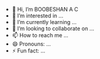 - 👋 Hi, I’m BOOBESHAN A C
- 👀 I’m interested in ...
- 🌱 I’m currently learning ...
- 💞️ I’m looking to collaborate on ...
- 📫 How to reach me ...
- 😄 Pronouns: ...
- ⚡ Fun fact: ...

<!---
BOOBESHAN/BOOBESHAN is a ✨ special ✨ repository because its `README.md` (this file) appears on your GitHub profile.
You can click the Preview link to take a look at your changes.
--->
